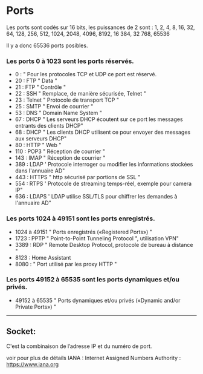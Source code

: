 # Ports

Les ports sont codés sur 16 bits, les puissances de 2 sont : 1, 2, 4, 8, 16, 32, 64, 128, 256, 512, 1024, 2048, 4096, 8192, 16 384, 32 768, 65536


Il y a donc 65536 ports posibles.

### Les ports 0 à 1023 sont les ports réservés.
- 0      :             " Pour les protocoles TCP et UDP ce port est réservé.
- 20     :   FTP       " Data "
- 21     :   FTP       " Contrôle "
- 22     :   SSH       " Remplace, de manière sécurisée, Telnet "
- 23     :   Telnet    " Protocole de transport TCP "
- 25     :   SMTP      " Envoi de courrier "
- 53     :   DNS       " Domain Name System "
- 67     :   DHCP      " Les serveurs DHCP écoutent sur ce port les messages entrants des clients DHCP"
- 68     :   DHCP      " Les clients DHCP utilisent ce pour envoyer des messages aux serveurs DHCP"
- 80     :   HTTP      " Web "
- 110    :   POP3      " Réception de courrier "
- 143    :   IMAP      " Réception de courrier "
- 389    :   LDAP      ' Protocole interroger ou modifier les informations stockées dans l'annuaire AD"
- 443    :   HTTPS     " http sécurisé par portions de SSL "
- 554    :   RTPS      ' Protocole de streaming temps-réel, exemple pour camera IP"
- 636    :   LDAPS     ' LDAP utilise SSL/TLS pour chiffrer les demandes à l'annuaire AD"

### Les ports 1024 à 49151 sont les ports enregistrés.
- 1024 à 49151         " Ports enregistrés («Registered Ports») "
- 1723   :   PPTP      " Point-to-Point Tunneling Protocol ", utilisation VPN"
- 3389   :   RDP       " Remote Desktop Protocol, protocole de bureau à distance "
- 8123   :   Home Assistant
- 8080   :             " Port utilisé par les proxy HTTP "

### Les ports 49152 à 65535 sont les ports dynamiques et/ou privés.
- 49152 à 65535        " Ports dynamiques et/ou privés («Dynamic and/or Private Ports») "

----

## Socket:

C'est la combinaison de l’adresse IP et du numéro de port.

voir pour plus de détails IANA :  Internet Assigned Numbers Authority    : https://www.iana.org

